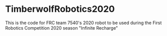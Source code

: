 # TimberwolfRobotics2020

This is the code for FRC team 7540's 2020 robot to be used during the First Robotics Competition 2020 season "Infinite Recharge"
